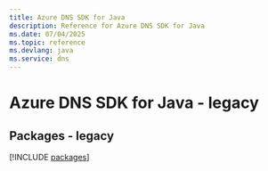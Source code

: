 ```yaml
---
title: Azure DNS SDK for Java
description: Reference for Azure DNS SDK for Java
ms.date: 07/04/2025
ms.topic: reference
ms.devlang: java
ms.service: dns
---
```

# Azure DNS SDK for Java - legacy
## Packages - legacy
[!INCLUDE [packages](dns-index.md)]